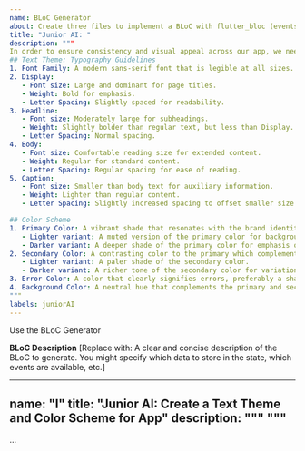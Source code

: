 ```yaml
---
name: BLoC Generator
about: Create three files to implement a BLoC with flutter_bloc (events, states and blocs)
title: "Junior AI: "
description: """
In order to ensure consistency and visual appeal across our app, we need to establish a Text Theme and Color Scheme.
## Text Theme: Typography Guidelines 
1. Font Family: A modern sans-serif font that is legible at all sizes.
2. Display:
   - Font size: Large and dominant for page titles.
   - Weight: Bold for emphasis.
   - Letter Spacing: Slightly spaced for readability.
3. Headline:
   - Font size: Moderately large for subheadings.
   - Weight: Slightly bolder than regular text, but less than Display.
   - Letter Spacing: Normal spacing.
4. Body:
   - Font size: Comfortable reading size for extended content.
   - Weight: Regular for standard content.
   - Letter Spacing: Regular spacing for ease of reading.
5. Caption:
   - Font size: Smaller than body text for auxiliary information.
   - Weight: Lighter than regular content.
   - Letter Spacing: Slightly increased spacing to offset smaller size.

## Color Scheme
1. Primary Color: A vibrant shade that resonates with the brand identity.
   - Lighter variant: A muted version of the primary color for backgrounds or hover effects.
   - Darker variant: A deeper shade of the primary color for emphasis or depth.
2. Secondary Color: A contrasting color to the primary which complements it without overshadowing.
   - Lighter variant: A paler shade of the secondary color.
   - Darker variant: A richer tone of the secondary color for variation.
3. Error Color: A color that clearly signifies errors, preferably a shade of red.
4. Background Color: A neutral hue that complements the primary and secondary colors and offers a clean backdrop for content.
"""
labels: juniorAI
---
```

Use the BLoC Generator

**BLoC Description**
[Replace with: A clear and concise description of the BLoC to generate. You might specify which data to store in the state, which events are available, etc.]


---
name: "l"
title: "Junior AI: Create a Text Theme and Color Scheme for App"
description: """
"""
---


...